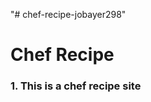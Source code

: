 "# chef-recipe-jobayer298" 
# Chef Recipe
<!-- ## live Link: [https://stellular-douhua-1c822c.netlify.app/](https://stellular-douhua-1c822c.netlify.app/) -->
### 1. This is a chef recipe site
